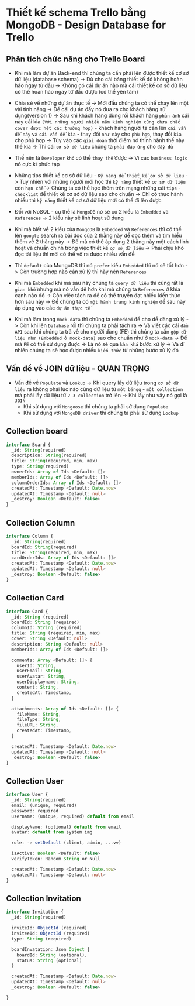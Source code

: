 # Thiết kế schema Trello bằng MongoDB - Design Database for Trello

## Phân tích chức năng cho Trello Board

- Khi mà làm dự án Back-end thì chúng ta cần phải lên được thiết kế cơ sở dữ liệu (database schema) -> Dù cho cái bảng thiết kế đó không hoàn hảo ngay từ đầu -> Không có cái dự án nào mà cái thiết kế cơ sở dữ liệu có thể hoàn hảo ngay từ đầu được (có thể yên tâm)

- Chia sẻ về những dự án thực tế -> Mới đầu chúng ta có thể chạy lên một vài tính năng -> Để cái dự án đấy nó đưa ra cho khách hàng sử dụng(version 1) -> Sau khi khách hàng dùng rồi khách hàng `phản ánh` cái này cái kia `(Với những người nhiều năm kinh nghiệm cũng chưa chắc cover được hết các trường hợp)` - khách hàng người ta cần lên `cái vấn đề này` và `cái vấn đề kia` - thay đổi `như này` cho `phù hợp`, thay đổi `kia` cho phù hợp -> Tùy vào các `giai đoạn` thời điểm nó thịnh hành thế này thế kia -> Thì cái `cơ sở dữ liệu` chúng ta `phải đáp ứng` cho `đầy đủ`

- Thế nên là `Developer` `khó` có thể `thay thế` được -> Vì các `business logic` nó cực kì phức tạp

- Những tips thiết kế cơ sở dữ liệu - `Kỹ năng để thiết kế cơ sở dữ liệu` -> Tuy nhiên với những người mới học thì `kỹ năng` thiết kế `cơ sở dữ liệu` còn `hạn chế` -> Chúng ta có thể học thêm trên mạng những cái `tips` - `checklist` để thiết kế cơ sở dữ liệu sao cho chuẩn -> Chỉ có thực hành nhiều thì `kỹ năng` thiết kế cơ sở dữ liệu mới có thể đi lên được

- Đối với NoSQL - cụ thể là `MongoDB` nó sẽ có 2 kiểu là `Embedded` và `References` -> 2 kiểu này sẽ linh hoạt sử dụng

- Khi mà biết về 2 kiểu của `MongoDB` là `Embedded` và `References` thì có thể lên `google` search ra bài đọc của 2 thằng này để đọc thêm và tìm hiểu thêm về 2 thằng này -> Để mà có thể áp dụng 2 thằng này một cách linh hoạt và chuẩn chỉnh trong việc thiết kế `cơ sở dữ liệu` -> Phải chịu khó đọc tài liệu thì mới có thể vỡ ra được nhiều vấn đề

- Thì `default` của MongoDB thì nó `prefer` kiểu `Embedded` thì nó sẽ tốt hơn -> Còn trường hợp nào cần xử lý thì hãy nên `References`

- Khi mà `Embedded` khi mà sau này chúng ta `query dữ liệu` thì cúng rất là `gian khổ` nhưng mà nó vẫn dẽ hơn khi mà chúng ta `References` ở khía cạnh nào đó -> Còn việc tách ra để có thể truyền đạt nhiều kiến thức hơn sau này -> Để chúng ta có `một hành trang kinh nghiệm` để sau này áp dụng vào các `dự án thực tế`

- Khi mà làm trong `mock-data` thì chúng ta `Embedded` để cho dễ dàng xử lý -> Còn khi lên `Database` rồi thì chúng ta phải tách ra -> Và viết các cái `đầu API` sau khi chúng ta trả về cho người dùng (FE) thì chúng ta cần `gộp dữ liệu như (Embedded ở mock-data)` sao cho chuẩn như ở `mock-data` -> Để mà `FE` có thể sử dụng được -> Là nó sẽ qua `kha khá` bước xử lý -> Và dĩ nhiên chúng ta sẽ học được nhiều `kiến thức` từ những bước xử lý đó

## Vấn đề về JOIN dữ liệu - QUAN TRỌNG

- Vấn đề về `Populate` và `Lookup` -> Khi query lấy dữ liệu trong `cơ sở dữ liệu` ra không phải lúc nào cũng dữ liệu từ `một bảngg` - `một collection` mà phải lấy dữ liệu từ `2 3 collection` trở lên -> Khi lấy như vậy nó gọi là `JOIN`
  - Khi sử dụng với `Mongoose` thì chúng ta phải sử dụng `Populate`
  - Khi sử dụng với `MongoDB driver` thì chúng ta phải sử dụng `Lookup`

## Collection board

```ts
interface Board {
  _id: String(required)
  description: String(required)
  title: String(required, min, max)
  type: String(required)
  ownerIds: Array of Ids <Default: []>
  memberIds: Array of Ids <Default: []>
  columnOrderIds: Array of Ids <Default: []>
  createdAt: Timestamp <Default: Date.now>
  updatedAt: Timestamp <Default: null>
  _destroy: Boolean <Default: false>
}
```

## Collection Column

```ts
interface Column {
  _id: String(required)
  boardId: String(required)
  title: String(required, min, max)
  cardOrderIds: Array of Ids <Default: []>
  createdAt: Timestamp <Default: Date.now>
  updatedAt: Timestamp <Default: null>
  _destroy: Boolean <Default: false>
}
```

## Collection Card

```ts
interface Card {
  _id: String (required)
  boardId: String (required)
  columnId: String (required)
  title: String (required, min, max)
  cover: String <Default: null>
  description: String <Default: null>
  memberIds: Array of Ids <Default: []>

  comments: Array <Default: []> {
    userId: String,
    userEmail: String,
    userAvatar: String,
    userDisplayname: String,
    content: String,
    createdAt: Timestamp,
  }

  attachments: Array of Ids <Default: []> {
    fileName: String,
    fileType: String,
    fileURL: String,
    createdAt: Timestamp,
  }

  createdAt: Timestamp <Default: Date.now>
  updatedAt: Timestamp <Default: null>
  _destroy: Boolean <Default: false>
}
```

## Collection User

```ts
interface User {
  _id: String(required)
  email: (unique, required)
  password: required
  username: (unique, required) default from email

  displayName: (optional) default from email
  avatar: default from system img

  role: -> setDefault (client, admin, ...vv)

  isActive: Boolean <Default: false>
  verifyToken: Random String or Null

  createdAt: Timestamp <Default: Date.now>
  updatedAt: Timestamp <Default: null>
}
```

## Collection Invitation

```ts
interface Invitation {
  _id: String(required)

  inviteId: ObjectId (required)
  inviteeId: ObjectId (required)
  type: String (required)

  boardInvatation: Json Object {
    boardId: String (optional),
    status: String (optional)
  }

  createdAt: Timestamp <Default: Date.now>
  updatedAt: Timestamp <Default: null>
  _destroy: Boolean <Default: false>

}
```
